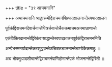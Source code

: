 +++
title = "३९ आचमनानि"

+++
अथाचमनानि श्राद्धारम्भेद्विराचमनंविप्रपादक्षालनान्तेस्वपादक्षालन

पूर्वकंद्विराचमनंदेवार्चनान्तेपित्रर्चनान्तेचैककमाचमअनमाघ्राणान्ते

एकंविकिरदानान्तेद्विरेकंवाश्राद्धान्तेस्वपादक्षालनपूर्वकंद्विराचमनमिति

अन्येभस्ममर्यादान्तेकरशुद्ध्यन्तेउच्छिष्टचालनान्तेचाप्येकैकमाहुः ॥

अथ भोक्तुःपादशौचान्तेद्विराचमनंपाणिहोमान्तेएकं भोजनान्तेद्विरिती ॥
